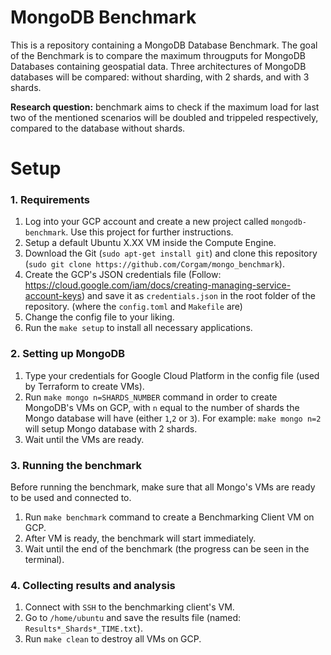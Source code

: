 # MongoDB Benchmark

This is a repository containing a MongoDB Database Benchmark. The goal of the Benchmark is to compare the maximum througputs for MongoDB Databases containing geospatial data. Three architectures of MongoDB databases will be compared: without sharding, with 2 shards, and with 3 shards. 

**Research question:** benchmark aims to check if the maximum load for last two of the mentioned scenarios will be doubled and trippeled respectively, compared to the database without shards. 

# Setup

### 1. Requirements

1. Log into your GCP account and create a new project called `mongodb-benchmark`. Use this project for further instructions.
2. Setup a default Ubuntu X.XX VM inside the Compute Engine.
3. Download the Git (`sudo apt-get install git`) and clone this repository (`sudo git clone https://github.com/Corgam/mongo_benchmark`).
4. Create the GCP's JSON credentials file (Follow: https://cloud.google.com/iam/docs/creating-managing-service-account-keys) and save it as `credentials.json` in the root folder of the repository. (where the `config.toml` and `Makefile` are)
5. Change the config file to your liking.
6. Run the `make setup` to install all necessary applications.


### 2. Setting up MongoDB

1. Type your credentials for Google Cloud Platform in the config file (used by Terraform to create VMs).
2. Run `make mongo n=SHARDS_NUMBER` command in order to create MongoDB's VMs on GCP, with `n` equal to the number of shards the Mongo database will have (either `1`,`2` or `3`). For example: `make mongo n=2` will setup Mongo database with 2 shards.
3. Wait until the VMs are ready.

### 3. Running the benchmark

Before running the benchmark, make sure that all Mongo's VMs are ready to be used and connected to.

1. Run `make benchmark` command to create a Benchmarking Client VM on GCP.
2. After VM is ready, the benchmark will start immediately.
3. Wait until the end of the benchmark (the progress can be seen in the terminal).


### 4. Collecting results and analysis

1. Connect with `SSH` to the benchmarking client's VM.
2. Go to `/home/ubuntu` and save the results file (named: `Results*_Shards*_TIME.txt`).
3. Run `make clean` to destroy all VMs on GCP.

